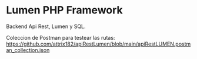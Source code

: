 
# Lumen PHP Framework

Backend Api Rest, Lumen y SQL.

Coleccion de Postman para testear las rutas: https://github.com/attrix182/apiRestLumen/blob/main/apiRestLUMEN.postman_collection.json
